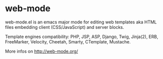 web-mode
========

web-mode.el is an emacs major mode for editing web templates aka HTML files embedding client (CSS/JavaScript) and server blocks.

Template engines compatibility: PHP, JSP, ASP, Django, Twig, Jinja(2), ERB, FreeMarker, Velocity, Cheetah, Smarty, CTemplate, Mustache.

More infos on http://web-mode.org/

